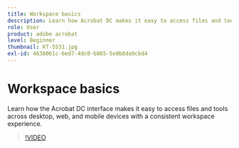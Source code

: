 ```yaml
---
title: Workspace basics
description: Learn how Acrobat DC makes it easy to access files and tools across desktop, web, and mobile
role: User
product: adobe acrobat
level: Beginner
thumbnail: KT-5531.jpg
exl-id: 4638061c-6ed7-4dc0-b865-5e0b8da9cbd4
---
```

# Workspace basics

Learn how the Acrobat DC interface makes it easy to access files and tools across desktop, web, and mobile devices with a consistent workspace experience.

>[!VIDEO](https://video.tv.adobe.com/v/337971?hidetitle=true)
